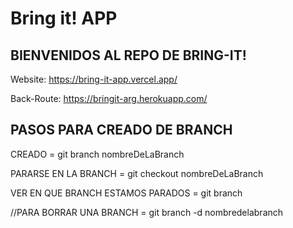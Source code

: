 # Bring it! APP



BIENVENIDOS AL REPO DE BRING-IT!
-------------------------------

Website: https://bring-it-app.vercel.app/

Back-Route: https://bringit-arg.herokuapp.com/





PASOS PARA CREADO DE BRANCH 
---------------------------

CREADO = git branch nombreDeLaBranch

PARARSE EN LA BRANCH = git checkout nombreDeLaBranch

VER EN QUE BRANCH ESTAMOS PARADOS = git branch

//PARA BORRAR UNA BRANCH = git branch -d nombredelabranch



